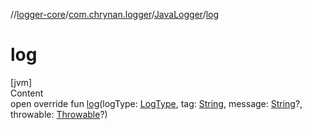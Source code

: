 //[logger-core](../../../index.md)/[com.chrynan.logger](../index.md)/[JavaLogger](index.md)/[log](log.md)



# log  
[jvm]  
Content  
open override fun [log](log.md)(logType: [LogType](../-log-type/index.md), tag: [String](https://kotlinlang.org/api/latest/jvm/stdlib/kotlin/-string/index.html), message: [String](https://kotlinlang.org/api/latest/jvm/stdlib/kotlin/-string/index.html)?, throwable: [Throwable](https://kotlinlang.org/api/latest/jvm/stdlib/kotlin/-throwable/index.html)?)  



